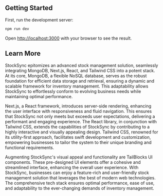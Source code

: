 

## Getting Started

First, run the development server:

```bash
npm run dev

```

Open [http://localhost:3000](http://localhost:3000) with your browser to see the result.


## Learn More

StockSync epitomizes an advanced stock management solution, seamlessly integrating MongoDB, Next.js, React, and Tailwind CSS into a potent stack. At its core, MongoDB, a flexible NoSQL database, serves as the robust foundation for efficient data storage and retrieval, ensuring a dynamic and scalable framework for inventory management. This adaptability allows StockSync to effortlessly conform to evolving business needs while maintaining optimal performance.

Next.js, a React framework, introduces server-side rendering, enhancing the user interface with responsiveness and fluid navigation. This ensures that StockSync not only meets but exceeds user expectations, delivering a performant and engaging experience. The React library, in conjunction with Tailwind CSS, extends the capabilities of StockSync by contributing to a highly interactive and visually appealing design. Tailwind CSS, renowned for its utility-first approach, facilitates swift development and customization, empowering businesses to tailor the system to their unique branding and functional requirements.

Augmenting StockSync's visual appeal and functionality are TailBlocks UI components. These pre-designed UI elements offer a cohesive and streamlined interface, enhancing the overall user experience. With StockSync, businesses can enjoy a feature-rich and user-friendly stock management solution that leverages the best of modern web technologies. The comprehensive tech stack ensures optimal performance, ease of use, and adaptability to the ever-changing demands of inventory management.
